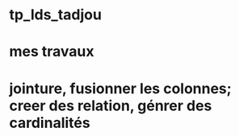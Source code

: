 # tp_lds_tadjou
# mes travaux
# jointure, fusionner les colonnes; creer des relation, génrer des cardinalités
